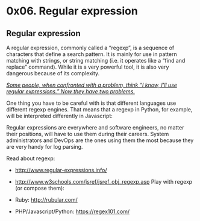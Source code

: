 # 0x06. Regular expression

## Regular expression

A regular expression, commonly called a “regexp”, is a sequence of characters that define a search pattern.  It is mainly for use in pattern matching with strings, or string matching (i.e. it operates like a “find and replace” command). While it is a very powerful tool, it is also very dangerous because of its complexity.

<i> [Some people, when confronted with a problem, think “I know, I’ll use regular expressions.”   Now they have two problems.](http://regex.info/blog/2006-09-15/247) </i>

One thing you have to be careful with is that different languages use different regexp engines. That means that a regexp in Python, for example, will be interpreted differently in Javascript:

Regular expressions are everywhere and software engineers, no matter their positions, will have to use them during their careers. System administrators and DevOps are the ones using them the most because they are very handy for log parsing.

Read about regexp:

 - http://www.regular-expressions.info/
 - http://www.w3schools.com/jsref/jsref_obj_regexp.asp Play with regexp (or compose them):

 - Ruby: http://rubular.com/

 - PHP/Javascript/Python: https://regex101.com/

